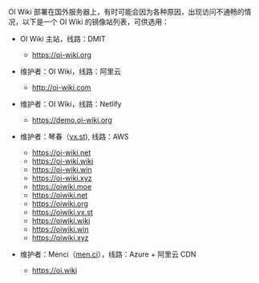 OI Wiki 部署在国外服务器上，有时可能会因为各种原因，出现访问不通畅的情况，以下是一个 OI Wiki 的镜像站列表，可供选用：

-   OI Wiki 主站，线路：DMIT
    - <https://oi-wiki.org>

-   维护者：OI Wiki，线路：阿里云
    - <http://oi-wiki.com>

-   维护者：OI Wiki，线路：Netlify
    - <https://demo.oi-wiki.org>

-   维护者：琴春（[vx.st](https://vx.st)), 线路：AWS
    - <https://oi-wiki.net>
    - <https://oi-wiki.wiki>
    - <https://oi-wiki.win>
    - <https://oi-wiki.xyz>
    - <https://oiwiki.moe>
    - <https://oiwiki.net>
    - <https://oiwiki.org>
    - <https://oiwiki.vx.st>
    - <https://oiwiki.wiki>
    - <https://oiwiki.win>
    - <https://oiwiki.xyz>

-   维护者：Menci（[men.ci](https://men.ci)），线路：Azure + 阿里云 CDN
    - <https://oi.wiki>
